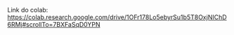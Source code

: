 Link do colab: https://colab.research.google.com/drive/1OFr178Lo5ebyrSu1b5T8OxjNIChD6RMj#scrollTo=7BXFaSqD0YPN
